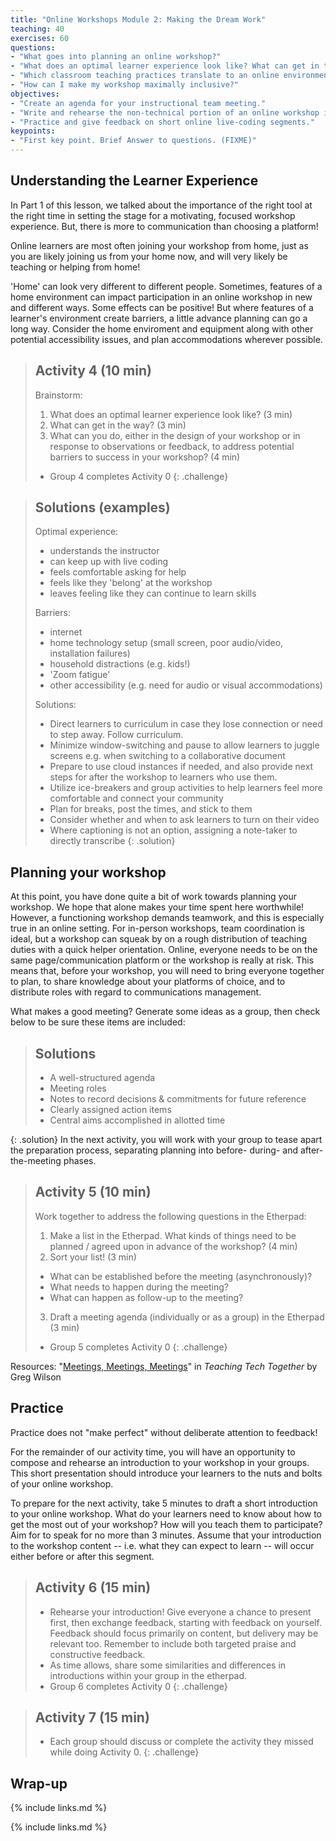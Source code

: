 ```yaml
---
title: "Online Workshops Module 2: Making the Dream Work"
teaching: 40
exercises: 60
questions:
- "What goes into planning an online workshop?"
- "What does an optimal learner experience look like? What can get in the way?"
- "Which classroom teaching practices translate to an online environment? Which need to be replaced?"
- "How can I make my workshop maximally inclusive?"
objectives:
- "Create an agenda for your instructional team meeting."
- "Write and rehearse the non-technical portion of an online workshop introduction."
- "Practice and give feedback on short online live-coding segments."
keypoints:
- "First key point. Brief Answer to questions. (FIXME)"
---
```


## Understanding the Learner Experience
In Part 1 of this lesson, we talked about the importance of the right tool at the right time in setting the stage for a motivating, focused workshop experience. But, there is more to communication than choosing a platform! 

Online learners are most often joining your workshop from home, just as you are likely joining us from your home now, and will very likely be teaching or helping from home! 

'Home' can look very different to different people. Sometimes, features of a home environment can impact participation in an online workshop in new and different 
ways. Some effects can be positive! But where features of a learner's environment create barriers, a little advance planning can go a long way. Consider the home 
enviroment and equipment along with other potential accessibility issues, and plan accommodations wherever possible.

> ## Activity 4 (10 min)
> 
> Brainstorm: 
> 1. What does an optimal learner experience look like? (3 min)
> 2. What can get in the way? (3 min)
> 3. What can you do, either in the design of your workshop or in response to observations or feedback, to address potential barriers to success in your workshop? (4 min)
> 
> - Group 4 completes Activity 0
{: .challenge}


> ## Solutions (examples)
> Optimal experience:
> - understands the instructor
> - can keep up with live coding
> - feels comfortable asking for help
> - feels like they 'belong' at the workshop
> - leaves feeling like they can continue to learn skills
>
> Barriers:
> * internet 
> * home technology setup (small screen, poor audio/video, installation failures)
> * household distractions (e.g. kids!)
> * 'Zoom fatigue'
> * other accessibility (e.g. need for audio or visual accommodations)
>
> Solutions:
> * Direct learners to curriculum in case they lose connection or need to step away. Follow curriculum.
> * Minimize window-switching and pause to allow learners to juggle screens e.g. when switching to a collaborative document
> * Prepare to use cloud instances if needed, and also provide next steps for after the workshop to learners who use them.
> * Utilize ice-breakers and group activities to help learners feel more comfortable and connect your community
> * Plan for breaks, post the times, and stick to them
> * Consider whether and when to ask learners to turn on their video
> * Where captioning is not an option, assigning a note-taker to directly transcribe
{: .solution}

## Planning your workshop
At this point, you have done quite a bit of work towards planning your workshop. We hope that alone makes your time spent here worthwhile! However, a functioning 
workshop demands teamwork, and this is especially true in an online setting. For in-person workshops, team coordination is ideal, but a workshop can squeak by on 
a rough distribution of teaching duties with a quick helper orientation. Online, everyone needs to be on the same page/communication platform or the workshop is 
really at risk. This means that, before your workshop, you will need to bring everyone together to plan, to share knowledge about your platforms of choice, and 
to distribute roles with regard to communications management.

What makes a good meeting? Generate some ideas as a group, then check below to be sure these items are included:
> ## Solutions
> - A well-structured agenda
> - Meeting roles
> - Notes to record decisions & commitments for future reference
> - Clearly assigned action items
> - Central aims accomplished in allotted time
> 
{: .solution}
In the next activity, you will work with your group to tease apart the preparation process, separating planning into before- during- and after-the-meeting phases. 

> ## Activity 5 (10 min)
> Work together to address the following questions in the Etherpad:
> 1. Make a list in the Etherpad. What kinds of things need to be planned / agreed upon in advance of the workshop? (4 min)
> 2. Sort your list! (3 min)
> - What can be established before the meeting (asynchronously)?
> - What needs to happen during the meeting?
> - What can happen as follow-up to the meeting? 
> 3. Draft a meeting agenda (individually or as a group) in the Etherpad (3 min)
> - Group 5 completes Activity 0
{: .challenge}

Resources:
"[Meetings, Meetings, Meetings](http://teachtogether.tech/#s:meetings)" in _Teaching Tech Together_ by Greg Wilson


## Practice
Practice does not "make perfect" without deliberate attention to feedback!

For the remainder of our activity time, you will have an opportunity to compose and rehearse an introduction to your workshop in your groups. This short presentation should introduce your learners to the nuts and bolts of your online workshop. 

To prepare for the next activity, take 5 minutes to draft a short introduction to your online workshop. What do your learners need to know about how to get the most out of your workshop? How will you teach them to participate? 
Aim for to speak for no more than 3 minutes. Assume that your introduction to the workshop content -- i.e. what they can expect to learn -- will occur either before or after this segment. 


> ## Activity 6 (15 min)
> - Rehearse your introduction! Give everyone a chance to present first, then exchange feedback, starting with feedback on yourself. Feedback should focus primarily on content, but delivery may be relevant too. Remember to include both targeted praise and constructive feedback. 
> - As time allows, share some similarities and differences in introductions within your group in the etherpad.
> - Group 6 completes Activity 0
{: .challenge}


> ## Activity 7 (15 min)
> - Each group should discuss or complete the activity they missed while doing Activity 0. 
{: .challenge}

## Wrap-up

{% include links.md %}

{% include links.md %}
